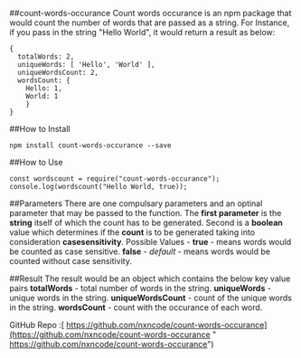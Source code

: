 ##count-words-occurance
Count words occurance is an npm package that would count the number of words that are passed as a string.  For Instance, if you pass in the string "Hello World", it would return a result as below:

    { 
	  totalWords: 2,
      uniqueWords: [ 'Hello', 'World' ],
      uniqueWordsCount: 2,
      wordsCount: { 
	  	Hello: 1, 
		World: 1 
		}
	}

##How to Install

    npm install count-words-occurance --save

##How to Use

    const wordscount = require("count-words-occurance");
	console.log(wordscount("Hello World, true));

##Parameters
There are one compulsary parameters and an optinal parameter that may be passed to the function.
The **first parameter** is the **string** itself of which the count has to be generated. 
Second is a **boolean** value which determines if the **count** is to be generated taking into consideration **casesensitivity**.
Possible Values - 
**true** - means words would be counted as case sensitive.
**false** - *default* - means words would be counted without case sensitivity.

##Result
The result would be an object which contains the below key value pairs
**totalWords** - total number of words in the string.
**uniqueWords** - unique words in the string.
**uniqueWordsCount** - count of the unique words in the string. 
**wordsCount** - count with the occurance of each word. 

GitHub Repo :[ https://github.com/nxncode/count-words-occurance](https://github.com/nxncode/count-words-occurance " https://github.com/nxncode/count-words-occurance")
